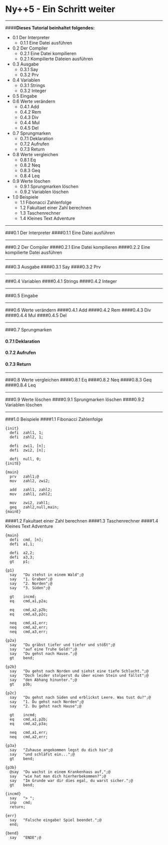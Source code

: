 **Ny++5 - Ein Schritt weiter**
=======

----------------------

####**Dieses Tutorial beinhaltet folgendes:**
* 0.1 Der Interpreter
	* 0.1.1 Eine Datei ausführen
* 0.2 Der Compiler
	* 0.2.1 Eine Datei kompilieren
	* 0.2.1 Kompilierte Dateien ausführen
* 0.3 Ausgabe
	* 0.3.1 Say
	* 0.3.2 Prv
* 0.4 Variablen
	* 0.3.1 Strings
	* 0.3.2 Integer
* 0.5 Eingabe
* 0.6 Werte verändern
	* 0.4.1 Add
	* 0.4.2 Rem
	* 0.4.3 Div
	* 0.4.4 Mul
	* 0.4.5 Del
* 0.7 Sprungmarken
	* 0.7.1 Deklaration
	* 0.7.2 Aufrufen
	* 0.7.3 Return
* 0.8 Werte vergleichen
	* 0.8.1 Eq
	* 0.8.2 Neq
	* 0.8.3 Geq
	* 0.8.4 Leq
* 0.9 Werte löschen
	* 0.9.1 Sprungmarken löschen
	* 0.9.2 Variablen löschen
* 1.0 Beispiele
	* 1.1 Fibonacci Zahlenfolge
	* 1.2 Fakultaet einer Zahl berechnen
	* 1.3 Taschenrechner
	* 1.4 Kleines Text Adventure

-----------

###0.1 Der Interpreter
####0.1.1 Eine Datei ausführen

------------------------
###0.2 Der Compiler
####0.2.1 Eine Datei kompilieren
####0.2.2 Eine kompilierte Datei ausführen

----------------------
###0.3 Ausgabe
####0.3.1 Say
####0.3.2 Prv

-----------------------
###0.4 Variablen
####0.4.1 Strings
####0.4.2 Integer

-----------------------
###0.5 Eingabe

--------------------
###0.6 Werte verändern
####0.4.1 Add
####0.4.2 Rem
####0.4.3 Div
####0.4.4 Mul
####0.4.5 Del

---------------------

###0.7 Sprungmarken
#### 0.7.1 Deklaration
#### 0.7.2 Aufrufen
#### 0.7.3 Return

----------------------
###0.8 Werte vergleichen
####0.8.1 Eq
####0.8.2 Neq
####0.8.3 Geq
####0.8.4 Leq

---------------------
###0.9 Werte löschen
####0.9.1 Sprungmarken löschen
####0.9.2 Variablen löschen

--------------------
###1.0 Beispiele
####1.1 Fibonacci Zahlenfolge

	{init}
	  defi  zahl1, 1;
	  defi  zahl2, 1;

	  defi  zwi1, [n];
	  defi  zwi2, [n];

	  defi  null, 0;
	{initE}

	{main}
	  prv   zahl1;@
	  mov   zahl2, zwi2;

	  add   zahl1, zahl2;
	  mov   zahl1, zahl2;

	  mov   zwi2, zahl1;
	  geq   zahl2,null,main;
	{mainE}


####1.2 Fakultaet einer Zahl berechnen
####1.3 Taschenrechner
####1.4 Kleines Text Adventure

	{main}
	  defi  cmd, [n];
	  defi  a1,1;

	  defi  a2,2;
	  defi  a3,3;
	  gt    p1;

	{p1}
	  say   "Du stehst in einem Wald";@
	  say   "1. Graben";@
	  say   "2. Norden";@
	  say   "3. Süden";@

	  gt    incmd;
	  eq    cmd,a1,p2a;

	  eq    cmd,a2,p2b;
	  eq    cmd,a3,p2c;

	  neq   cmd,a1,err;
	  neq   cmd,a2,err;
	  neq   cmd,a3,err;

	{p2a}
	  say   "Du gräbst tiefer und tiefer und stößt";@
	  say   "auf eine Truhe Gold!";@
	  say   "Du gehst nach Hause.";@
	  gt    bend;

	{p2b}
	  say   "Du gehst nach Norden und siehst eine tiefe Schlucht.";@
	  say   "Doch leider stolperst du über einen Stein und fällst";@
	  say   "den Abhang hinunter.";@
	  gt    p3b;

	{p2c}
	  say   "Du gehst nach Süden und erblickst Leere. Was tust du?";@
	  say   "1. Du gehst nach Norden";@
	  say   "2. Du gehst nach Hause";@

	  gt    incmd;
	  eq    cmd,a1,p2b;
	  eq    cmd,a2,p3a;

	  neq   cmd,a1,err;
	  neq   cmd,a2,err;

	{p3a}
	  say   "Zuhause angekommen legst du dich hin";@
	  say   "und schläfst ein...";@
	  gt    bend;

	{p3b}
	  @say  "Du wachst in einem Krankenhaus auf,";@
	  say   "wie hat man dich hierherbekommen?";@
	  say   "Im Grunde war dir dies egal, du warst sicher.";@
	  gt    bend;

	{incmd}
	  say   "> ";
	  inp   cmd;
	  return;

	{err}
	  say   "Falsche eingabe! Spiel beendet.";@
	  end;

	{bend}
	  say   "ENDE";@
